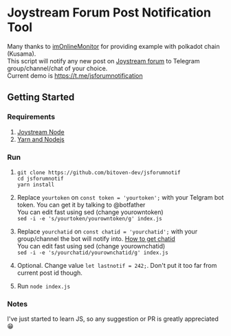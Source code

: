 # Joystream Forum Post Notification Tool

Many thanks to [imOnlineMonitor](https://github.com/fkbenjamin/imOnlineMonitor) for providing example with polkadot chain (Kusama).\
This script will notify any new post on [Joystream forum](https://testnet.joystream.org/#/forum/) to Telegram group/channel/chat of your choice.\
Current demo is https://t.me/jsforumnotification

## Getting Started
### Requirements

1. [Joystream Node](https://github.com/Joystream/helpdesk/tree/master/roles/validators#instructions)
2. [Yarn and Nodejs](https://github.com/Joystream/helpdesk/tree/master/roles/storage-providers#install-yarn-and-node-on-linux)

### Run
1. 
   ```
   git clone https://github.com/bitoven-dev/jsforumnotif
   cd jsforumnotif
   yarn install
   ```
2. Replace `yourtoken` on `const token = 'yourtoken';` with your Telgram bot token. You can get it by talking to @botfather \
You can edit fast using sed (change yourowntoken)\
`sed -i -e 's/yourtoken/yourowntoken/g' index.js`

3. Replace `yourchatid` on `const chatid = 'yourchatid';` with your group/channel the bot will notify into. [How to get chatid](https://stackoverflow.com/questions/32423837/telegram-bot-how-to-get-a-group-chat-id)\
You can edit fast using sed (change yourownchatid)\
`sed -i -e 's/yourchatid/yourownchatid/g' index.js`

4. Optional. Change value `let lastnotif = 242;`. Don't put it too far from current post id though.
5. Run `node index.js`
### Notes

I've just started to learn JS, so any suggestion or PR is greatly appreciated 😁
